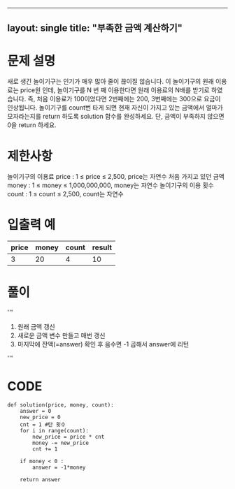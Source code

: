 
---
layout: single
title:  "부족한 금액 계산하기"
---



# 문제 설명
새로 생긴 놀이기구는 인기가 매우 많아 줄이 끊이질 않습니다. 이 놀이기구의 원래 이용료는 price원 인데, 놀이기구를 N 번 째 이용한다면 원래 이용료의 N배를 받기로 하였습니다. 즉, 처음 이용료가 100이었다면 2번째에는 200, 3번째에는 300으로 요금이 인상됩니다.
놀이기구를 count번 타게 되면 현재 자신이 가지고 있는 금액에서 얼마가 모자라는지를 return 하도록 solution 함수를 완성하세요.
단, 금액이 부족하지 않으면 0을 return 하세요.

# 제한사항
놀이기구의 이용료 price : 1 ≤ price ≤ 2,500, price는 자연수
처음 가지고 있던 금액 money : 1 ≤ money ≤ 1,000,000,000, money는 자연수
놀이기구의 이용 횟수 count : 1 ≤ count ≤ 2,500, count는 자연수

# 입출력 예

|price|	money|	count|	result|
|---|---|---|---|
|3|	20|	4|	10|

# 풀이

'''
1. 원래 금액 갱신
2. 새로운 금액 변수 만들고 매번 갱신
3. 마지막에 잔액(=answer) 확인 후 음수면 -1 곱해서 answer에 리턴

'''

# CODE

```
def solution(price, money, count):
    answer = 0
    new_price = 0
    cnt = 1 #탄 횟수 
    for i in range(count):
        new_price = price * cnt
        money -= new_price
        cnt += 1

    if money < 0 :
        answer = -1*money
   
    return answer

```
